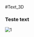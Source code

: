 # Text_3D

### Teste text
 
![1](https://github.com/gustavocarvalho-ra/Text_3D/assets/137126878/468553b5-84ea-4895-8f82-dde5bf1a56f6)
